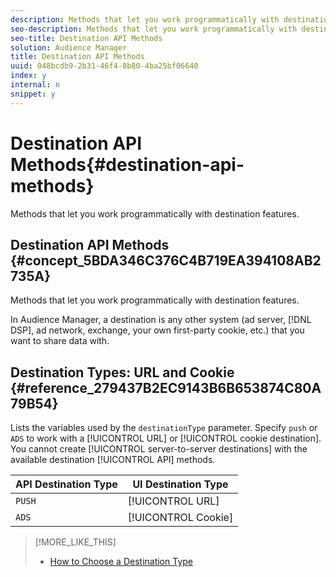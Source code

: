 ```yaml
---
description: Methods that let you work programmatically with destination features.
seo-description: Methods that let you work programmatically with destination features.
seo-title: Destination API Methods
solution: Audience Manager
title: Destination API Methods
uuid: 048bcdb9-2b31-46f4-8b80-4ba25bf06640
index: y
internal: n
snippet: y
---
```


# Destination API Methods{#destination-api-methods}

Methods that let you work programmatically with destination features.

## <wintitle> Destination API </wintitle> Methods {#concept_5BDA346C376C4B719EA394108AB2735A}

Methods that let you work programmatically with destination features.

<!-- 

c_destinations_api.xml

 -->

In Audience Manager, a destination is any other system (ad server, [!DNL DSP], ad network, exchange, your own first-party cookie, etc.) that you want to share data with. 

## Destination Types: <wintitle> URL </wintitle> and <keyword> Cookie </keyword> {#reference_279437B2EC9143B6B653874C80A79B54}

Lists the variables used by the `destinationType` parameter. Specify `push` or `ADS` to work with a [!UICONTROL URL] or [!UICONTROL cookie destination]. You cannot create [!UICONTROL server-to-server destinations] with the available destination [!UICONTROL API] methods.

<!-- 

r_destination_types.xml

 -->

|  API Destination Type  | UI Destination Type  |
|---|---|
|  `PUSH`  | [!UICONTROL URL]  |
|  `ADS`  | [!UICONTROL Cookie]  |

>[!MORE_LIKE_THIS]
>
>* [How to Choose a Destination Type](../../../c-features/destinations/destinations.md#concept_88240D03005244DA91182932E9927003)
